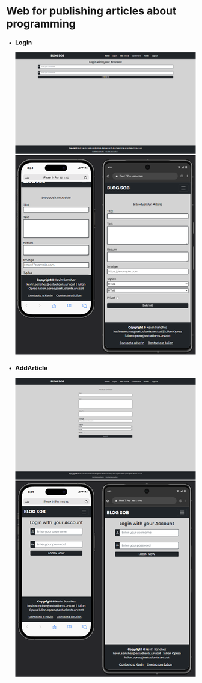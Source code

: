 <h1>Web for publishing articles about programming</h1>


<ul>
    <li>
        <h3>LogIn</h3>
        <img src="./images/login_pc.png">
        <img src="./images/login_mobile.png">
    </li>
    <li>
        <h3>AddArticle</h3>
        <img src="./images/add_article_pc.png">
        <img src="./images/add_article_mobile.png">
    </li>
</ul>